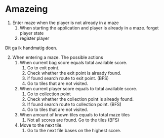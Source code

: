 # Amazeing

1. Enter maze when the player is not already in a maze
      1. When starting the application and player is already in a maze. forget player state
      2. register player
 
Dit ga ik handmatig doen.

 2. When entering a maze. The possible actions
      1. When current bag score equals total available score.
          1. Go to exit point.
          2. Check whether the exit point is already found.
          3. if found search route to exit point. (BFS)
          4. Go to tiles that are not visited.
      2. When current player score equals to total available score.
          1. Go to collection point
          2. Check whether the collection point is already found.
          3. If found search route to collection point. (BFS)
          4. Go to tiles that are not visited.
      2. When amount of known tiles equals to total maze tiles
          1. Not all scores are found. Go to the tiles (BFS)
      3. Move to the next tile.
          1. Go to the next file bases on the highest score.